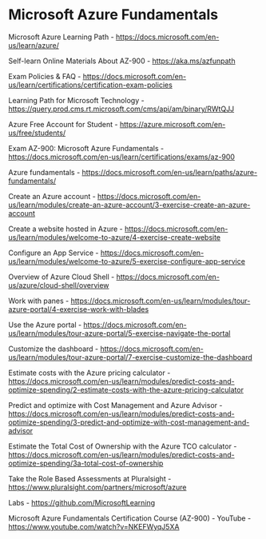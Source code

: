 # Microsoft Azure Fundamentals

Microsoft Azure Learning Path -
https://docs.microsoft.com/en-us/learn/azure/

Self-learn Online Materials About AZ-900 -
https://aka.ms/azfunpath

Exam Policies & FAQ -
https://docs.microsoft.com/en-us/learn/certifications/certification-exam-policies

Learning Path for Microsoft Technology -
https://query.prod.cms.rt.microsoft.com/cms/api/am/binary/RWtQJJ

Azure Free Account for Student -
https://azure.microsoft.com/en-us/free/students/

Exam AZ-900: Microsoft Azure Fundamentals -
https://docs.microsoft.com/en-us/learn/certifications/exams/az-900

Azure fundamentals -
https://docs.microsoft.com/en-us/learn/paths/azure-fundamentals/

Create an Azure account -
https://docs.microsoft.com/en-us/learn/modules/create-an-azure-account/3-exercise-create-an-azure-account

Create a website hosted in Azure -
https://docs.microsoft.com/en-us/learn/modules/welcome-to-azure/4-exercise-create-website

Configure an App Service -
https://docs.microsoft.com/en-us/learn/modules/welcome-to-azure/5-exercise-configure-app-service

Overview of Azure Cloud Shell -
https://docs.microsoft.com/en-us/azure/cloud-shell/overview

Work with panes -
https://docs.microsoft.com/en-us/learn/modules/tour-azure-portal/4-exercise-work-with-blades

Use the Azure portal -
https://docs.microsoft.com/en-us/learn/modules/tour-azure-portal/5-exercise-navigate-the-portal

Customize the dashboard -
https://docs.microsoft.com/en-us/learn/modules/tour-azure-portal/7-exercise-customize-the-dashboard

Estimate costs with the Azure pricing calculator -
https://docs.microsoft.com/en-us/learn/modules/predict-costs-and-optimize-spending/2-estimate-costs-with-the-azure-pricing-calculator

Predict and optimize with Cost Management and Azure Advisor -
https://docs.microsoft.com/en-us/learn/modules/predict-costs-and-optimize-spending/3-predict-and-optimize-with-cost-management-and-advisor

Estimate the Total Cost of Ownership with the Azure TCO calculator -
https://docs.microsoft.com/en-us/learn/modules/predict-costs-and-optimize-spending/3a-total-cost-of-ownership 

Take the Role Based Assessments at Pluralsight -
https://www.pluralsight.com/partners/microsoft/azure

Labs -
https://github.com/MicrosoftLearning

Microsoft Azure Fundamentals Certification Course (AZ-900) - YouTube -
https://www.youtube.com/watch?v=NKEFWyqJ5XA









